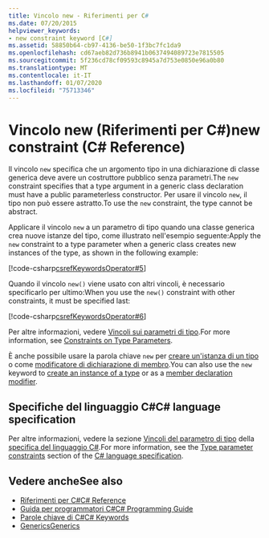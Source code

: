 ```yaml
---
title: Vincolo new - Riferimenti per C#
ms.date: 07/20/2015
helpviewer_keywords:
- new constraint keyword [C#]
ms.assetid: 58850b64-cb97-4136-be50-1f3bc7fc1da9
ms.openlocfilehash: cd67aeb82d736b8941b0637494089723e7815505
ms.sourcegitcommit: 5f236cd78cf09593c8945a7d753e0850e96a0b80
ms.translationtype: MT
ms.contentlocale: it-IT
ms.lasthandoff: 01/07/2020
ms.locfileid: "75713346"
---
```

# <a name="new-constraint-c-reference"></a><span data-ttu-id="09ac1-102">Vincolo new (Riferimenti per C#)</span><span class="sxs-lookup"><span data-stu-id="09ac1-102">new constraint (C# Reference)</span></span>

<span data-ttu-id="09ac1-103">Il vincolo `new` specifica che un argomento tipo in una dichiarazione di classe generica deve avere un costruttore pubblico senza parametri.</span><span class="sxs-lookup"><span data-stu-id="09ac1-103">The `new` constraint specifies that a type argument in a generic class declaration must have a public parameterless constructor.</span></span> <span data-ttu-id="09ac1-104">Per usare il vincolo `new`, il tipo non può essere astratto.</span><span class="sxs-lookup"><span data-stu-id="09ac1-104">To use the `new` constraint, the type cannot be abstract.</span></span>

<span data-ttu-id="09ac1-105">Applicare il vincolo `new` a un parametro di tipo quando una classe generica crea nuove istanze del tipo, come illustrato nell'esempio seguente:</span><span class="sxs-lookup"><span data-stu-id="09ac1-105">Apply the `new` constraint to a type parameter when a generic class creates new instances of the type, as shown in the following example:</span></span>

[!code-csharp[csrefKeywordsOperator#5](~/samples/snippets/csharp/VS_Snippets_VBCSharp/csrefKeywordsOperator/CS/csrefKeywordsOperators.cs#5)]

<span data-ttu-id="09ac1-106">Quando il vincolo `new()` viene usato con altri vincoli, è necessario specificarlo per ultimo:</span><span class="sxs-lookup"><span data-stu-id="09ac1-106">When you use the `new()` constraint with other constraints, it must be specified last:</span></span>

[!code-csharp[csrefKeywordsOperator#6](~/samples/snippets/csharp/VS_Snippets_VBCSharp/csrefKeywordsOperator/CS/csrefKeywordsOperators.cs#6)]

<span data-ttu-id="09ac1-107">Per altre informazioni, vedere [Vincoli sui parametri di tipo](../../programming-guide/generics/constraints-on-type-parameters.md).</span><span class="sxs-lookup"><span data-stu-id="09ac1-107">For more information, see [Constraints on Type Parameters](../../programming-guide/generics/constraints-on-type-parameters.md).</span></span>

<span data-ttu-id="09ac1-108">È anche possibile usare la parola chiave `new` per [creare un'istanza di un tipo](../operators/new-operator.md) o come [modificatore di dichiarazione di membro](new-modifier.md).</span><span class="sxs-lookup"><span data-stu-id="09ac1-108">You can also use the `new` keyword to [create an instance of a type](../operators/new-operator.md) or as a [member declaration modifier](new-modifier.md).</span></span>

## <a name="c-language-specification"></a><span data-ttu-id="09ac1-109">Specifiche del linguaggio C#</span><span class="sxs-lookup"><span data-stu-id="09ac1-109">C# language specification</span></span>

<span data-ttu-id="09ac1-110">Per altre informazioni, vedere la sezione [Vincoli del parametro di tipo](~/_csharplang/spec/classes.md#type-parameter-constraints) della [specifica del linguaggio C#](~/_csharplang/spec/introduction.md).</span><span class="sxs-lookup"><span data-stu-id="09ac1-110">For more information, see the [Type parameter constraints](~/_csharplang/spec/classes.md#type-parameter-constraints) section of the [C# language specification](~/_csharplang/spec/introduction.md).</span></span>

## <a name="see-also"></a><span data-ttu-id="09ac1-111">Vedere anche</span><span class="sxs-lookup"><span data-stu-id="09ac1-111">See also</span></span>

- [<span data-ttu-id="09ac1-112">Riferimenti per C#</span><span class="sxs-lookup"><span data-stu-id="09ac1-112">C# Reference</span></span>](../../language-reference/index.md)
- [<span data-ttu-id="09ac1-113">Guida per programmatori C#</span><span class="sxs-lookup"><span data-stu-id="09ac1-113">C# Programming Guide</span></span>](../../programming-guide/index.md)
- [<span data-ttu-id="09ac1-114">Parole chiave di C#</span><span class="sxs-lookup"><span data-stu-id="09ac1-114">C# Keywords</span></span>](index.md)
- [<span data-ttu-id="09ac1-115">Generics</span><span class="sxs-lookup"><span data-stu-id="09ac1-115">Generics</span></span>](../../programming-guide/generics/index.md)
